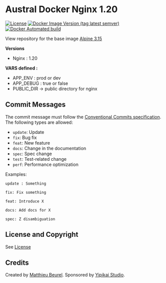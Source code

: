 # Austral Docker Nginx 1.20

[![License](https://poser.pugx.org/austral/website-bundle/license.svg)](https://packagist.org/packages/austral/website-bundle)
[![Docker Image Version (tag latest semver)](https://img.shields.io/docker/v/australproject/nginx/1.20)](https://img.shields.io/docker/v/australproject/alpine/3.15)
[![Docker Automated build](https://img.shields.io/docker/automated/australproject/nginx)](https://img.shields.io/docker/automated/australproject/alpine)

View repository for the base image [Alpine 3.15](https://github.com/austral-project/docker-alpine)

__Versions__
* Nginx : 1.20

__VARS defined :__
* APP_ENV : prod or dev
* APP_DEBUG : true or false
* PUBLIC_DIR -> public directory for nginx

## Commit Messages

The commit message must follow the [Conventional Commits specification](https://www.conventionalcommits.org/).
The following types are allowed:

* `update`: Update
* `fix`: Bug fix
* `feat`: New feature
* `docs`: Change in the documentation
* `spec`: Spec change
* `test`: Test-related change
* `perf`: Performance optimization

Examples:

    update : Something

    fix: Fix something

    feat: Introduce X

    docs: Add docs for X

    spec: Z disambiguation

## License and Copyright
See [License](https://austral.dev/en/license)

## Credits
Created by [Matthieu Beurel](https://www.mbeurel.com). Sponsored by [Yipikai Studio](https://yipikai.studio).